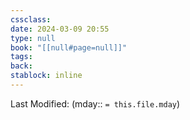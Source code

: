 ```yaml
---
cssclass: 
date: 2024-03-09 20:55
type: null
book: "[[null#page=null]]"
tags: 
back:
stablock: inline
---
```

Last Modified: (mday:: `= this.file.mday`)

